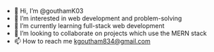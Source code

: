 - 👋 Hi, I’m @gouthamK03
- 👀 I’m interested in web development and problem-solving
- 🌱 I’m currently learning full-stack web development
- 💞️ I’m looking to collaborate on projects which use the MERN stack
- 📫 How to reach me kgoutham834@gmail.com

<!---
gouthamK03/gouthamK03 is a ✨ special ✨ repository because its `README.md` (this file) appears on your GitHub profile.
You can click the Preview link to take a look at your changes.
--->

